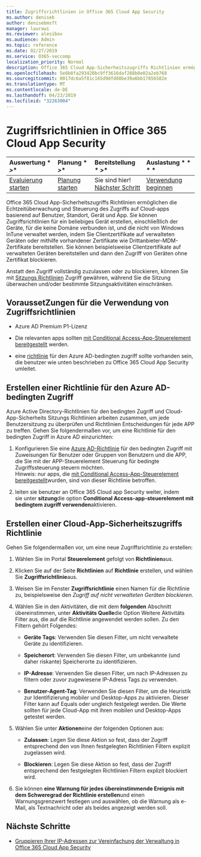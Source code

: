 ```yaml
---
title: Zugriffsrichtlinien in Office 365 Cloud App Security
ms.author: deniseb
author: denisebmsft
manager: laurawi
ms.reviewer: alesibov
ms.audience: Admin
ms.topic: reference
ms.date: 02/27/2019
ms.service: O365-seccomp
localization_priority: Normal
description: Office 365 Cloud App-Sicherheitszugriffs Richtlinien ermöglichen die Echtzeitüberwachung und Steuerung des Zugriffs auf Cloud-apps basierend auf Benutzer, Standort, Gerät und App. Sie können Zugriffsrichtlinien für ein beliebiges Gerät erstellen, einschließlich der Geräte, für die keine Domäne verbunden ist, und die nicht von Windows InTune verwaltet werden, indem Sie Clientzertifikate auf verwalteten Geräten oder mithilfe vorhandener Zertifikate wie Drittanbieter-MDM-Zertifikate bereitstellen. Sie können beispielsweise Clientzertifikate auf verwalteten Geräten bereitstellen und dann den Zugriff von Geräten ohne Zertifikat blockieren.
ms.openlocfilehash: 5e8b8fa293420bc9ff3616daf288b8e02a2eb768
ms.sourcegitcommit: 0017dc6a5f81c165d9dfd88be39a6bb17856582e
ms.translationtype: MT
ms.contentlocale: de-DE
ms.lasthandoff: 04/23/2019
ms.locfileid: "32263004"
---
```

# <a name="access-policies-in-office-365-cloud-app-security"></a>Zugriffsrichtlinien in Office 365 Cloud App Security

|Auswertung * *\>**|Planung * *\>**|Bereitstellung * *\>**|Auslastung * * * *|
|:-----|:-----|:-----|:-----|
|[Evaluierung starten](office-365-cas-overview.md) <br/> |[Planung starten](get-ready-for-office-365-cas.md) <br/> |Sie sind hier!  <br/> [Nächster Schritt](group-your-ip-addresses-in-ocas.md) <br/> |[Verwendung beginnen](utilization-activities-for-ocas.md) <br/> |

Office 365 Cloud App-Sicherheitszugriffs Richtlinien ermöglichen die Echtzeitüberwachung und Steuerung des Zugriffs auf Cloud-apps basierend auf Benutzer, Standort, Gerät und App. Sie können Zugriffsrichtlinien für ein beliebiges Gerät erstellen, einschließlich der Geräte, für die keine Domäne verbunden ist, und die nicht von Windows InTune verwaltet werden, indem Sie Clientzertifikate auf verwalteten Geräten oder mithilfe vorhandener Zertifikate wie Drittanbieter-MDM-Zertifikate bereitstellen. Sie können beispielsweise Clientzertifikate auf verwalteten Geräten bereitstellen und dann den Zugriff von Geräten ohne Zertifikat blockieren.

Anstatt den Zugriff vollständig zuzulassen oder zu blockieren, können Sie mit [Sitzungs Richtlinien](ocas-session-policies.md) Zugriff gewähren, während Sie die Sitzung überwachen und/oder bestimmte Sitzungsaktivitäten einschränken.

## <a name="prerequisites-to-using-access-policies"></a>VoraussetZungen für die Verwendung von Zugriffsrichtlinien

- Azure AD Premium P1-Lizenz

- Die relevanten apps sollten [mit Conditional Access-App-Steuerelement bereitgestellt](https://docs.microsoft.com/en-us/cloud-app-security/proxy-deployment-aad) werden.

- eine [richtlinie](https://docs.microsoft.com/azure/active-directory/active-directory-conditional-access-azure-portal) für den Azure AD-bedingten zugriff sollte vorhanden sein, die benutzer wie unten beschrieben zu Office 365 Cloud App Security umleitet.

## <a name="create-an-azure-ad-conditional-access-policy"></a>Erstellen einer Richtlinie für den Azure AD-bedingten Zugriff

Azure Active Directory-Richtlinien für den bedingten Zugriff und Cloud-App-Sicherheits Sitzungs Richtlinien arbeiten zusammen, um jede Benutzersitzung zu überprüfen und Richtlinien Entscheidungen für jede APP zu treffen. Gehen Sie folgendermaßen vor, um eine Richtlinie für den bedingten Zugriff in Azure AD einzurichten:

1. Konfigurieren Sie eine [Azure AD-Richtlinie](https://docs.microsoft.com/azure/active-directory/active-directory-conditional-access-azure-portal) für den bedingten Zugriff mit Zuweisungen für Benutzer oder Gruppen von Benutzern und die APP, die Sie mit der APP-Steuerelement Steuerung für bedingte Zugriffssteuerung steuern möchten.<br>Hinweis: nur apps, die [mit Conditional Access-App-Steuerelement bereitgestellt](https://docs.microsoft.com/cloud-app-security/proxy-deployment-aad)wurden, sind von dieser Richtlinie betroffen.

2. leiten sie benutzer an Office 365 Cloud app Security weiter, indem sie unter **sitzung**die option **Conditional Access-app-steuerelement mit bedingtem zugriff verwenden**aktivieren.

## <a name="create-a-cloud-app-security-access-policy"></a>Erstellen einer Cloud-App-Sicherheitszugriffs Richtlinie

Gehen Sie folgendermaßen vor, um eine neue Zugriffsrichtlinie zu erstellen:

1. Wählen Sie im Portal **Steuerelement** gefolgt von **Richtlinien**aus.

2. Klicken Sie auf der Seite **Richtlinien** auf **Richtlinie** erstellen, und wählen Sie **Zugriffsrichtlinie**aus.

3. Weisen Sie im Fenster **Zugriffsrichtlinie** einen Namen für die Richtlinie zu, beispielsweise den *Zugriff auf nicht verwalteten Geräten blockieren*.

4. Wählen Sie in den Aktivitäten, die mit dem **folgenden** Abschnitt übereinstimmen, unter **Aktivitäts Quelle**die Option Weitere Aktivitäts Filter aus, die auf die Richtlinie angewendet werden sollen. Zu den Filtern gehört Folgendes:
    
    - **Geräte Tags**: Verwenden Sie diesen Filter, um nicht verwaltete Geräte zu identifizieren.
    
    - **Speicherort**: Verwenden Sie diesen Filter, um unbekannte (und daher riskante) Speicherorte zu identifizieren.
    
    - **IP-Adresse**: Verwenden Sie diesen Filter, um nach IP-Adressen zu filtern oder zuvor zugewiesene IP-Adress Tags zu verwenden.
    
    - **Benutzer-Agent-Tag**: Verwenden Sie diesen Filter, um die Heuristik zur Identifizierung mobiler und Desktop-Apps zu aktivieren. Dieser Filter kann auf Equals oder ungleich festgelegt werden. Die Werte sollten für jede Cloud-App mit ihren mobilen und Desktop-Apps getestet werden.

5. Wählen Sie unter **Aktionen**eine der folgenden Optionen aus:
    
    - **Zulassen**: Legen Sie diese Aktion so fest, dass der Zugriff entsprechend den von Ihnen festgelegten Richtlinien Filtern explizit zugelassen wird.
    
    - **Blockieren**: Legen Sie diese Aktion so fest, dass der Zugriff entsprechend den festgelegten Richtlinien Filtern explizit blockiert wird.

6. Sie können **eine Warnung für jedes übereinstimmende Ereignis mit dem Schweregrad der Richtlinie erstellen**und einen Warnungsgrenzwert festlegen und auswählen, ob die Warnung als e-Mail, als Textnachricht oder als beides angezeigt werden soll.

## <a name="next-steps"></a>Nächste Schritte

- [Gruppieren Ihrer IP-Adressen zur Vereinfachung der Verwaltung in Office 365 Cloud App Security](group-your-ip-addresses-in-ocas.md)